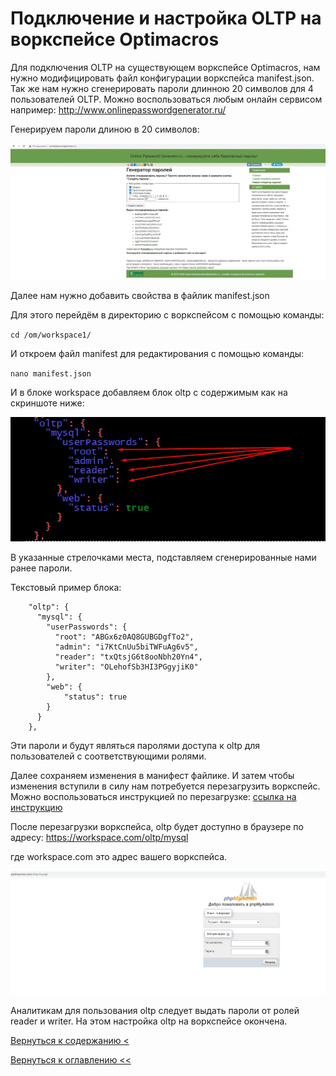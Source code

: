 # Подключение и настройка OLTP на воркспейсе Optimacros

Для подключения OLTP на существующем воркспейсе Optimacros, нам нужно модифицировать файл конфигурации воркспейса 
manifest.json. Так же нам нужно сгенерировать пароли длинною 20 символов для 4 пользователей OLTP. Можно воспользоваться
 любым онлайн сервисом например: http://www.onlinepasswordgenerator.ru/

Генерируем пароли длиною в 20 символов:

![](./pictures/onlineGenerator1.jpg)

Далее нам нужно добавить свойства в файлик manifest.json

Для этого перейдём в директорию с воркспейсом с помощью команды:

`cd /om/workspace1/`

И откроем файл manifest для редактирования с помощью команды:

`nano manifest.json`

И в блоке workspace добавляем блок oltp с содержимым как на скриншоте ниже:

![](./pictures/manifestJsonFinal.jpg)

В указанные стрелочками места, подставляем сгенерированные нами ранее пароли.

Текстовый пример блока:
```
    "oltp": {
      "mysql": {
        "userPasswords": {
          "root": "ABGx6z0AQ8GUBGDgfTo2",
          "admin": "i7KtCnUu5biTWFuAg6v5",
          "reader": "txQtsjG6t8ooNbh20Yn4",
          "writer": "OLehofSb3HI3PGgyjiK0"
        },
        "web": {
            "status": true
        }
      }
    },
```

Эти пароли и будут являться паролями доступа к oltp для пользователей с соответствующими ролями.

Далее сохраняем изменения в манифест файлике. И затем чтобы изменения вступили в силу нам потребуется перезагрузить 
воркспейс. Можно воспользоваться инструкцией по перезагрузке: [ссылка на инструкцию](restartWorkspace.md)

После перезагрузки воркспейса, oltp будет доступно в браузере по адресу: https://workspace.com/oltp/mysql

где workspace.com это адрес вашего воркспейса.

![](./pictures/oltpFinal.jpg)

Аналитикам для пользования oltp следует выдать пароли от ролей reader и writer. На этом настройка oltp на воркспейсе 
окончена.

[Вернуться к содержанию <](contents.md)

[Вернуться к оглавлению <<](index.md)
